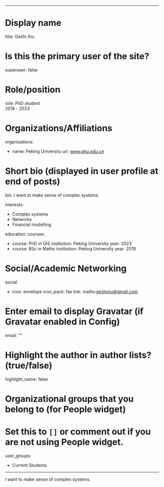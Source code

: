 
---
# Display name
title: Gezhi Xiu

# Is this the primary user of the site?
superuser: false

# Role/position
role: PhD student<br>2018 - 2023</br>

# Organizations/Affiliations
organizations:
- name: Peking University
  url: www.pku.edu.cn

# Short bio (displayed in user profile at end of posts)
bio: I want to make sense of complex systems.

interests:
  - Complex systems
  - Networks
  - Financial modelling


education:
  courses:
  - course: PhD in GIS
    institution: Peking University
    year: 2023
  - course: BSc in Maths
    institution: Peking University
    year: 2018


# Social/Academic Networking
social:
  - icon: envelope
    icon_pack: fas
    link: mailto:gezhixiu@gmail.com



# Enter email to display Gravatar (if Gravatar enabled in Config)
email: ""

# Highlight the author in author lists? (true/false)
highlight_name: false

# Organizational groups that you belong to (for People widget)
#   Set this to `[]` or comment out if you are not using People widget.
user_groups:
- Current Students
---
I want to make sense of complex systems.